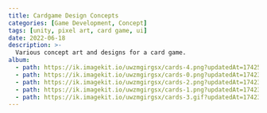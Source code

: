 ```yaml
---
title: Cardgame Design Concepts
categories: [Game Development, Concept]
tags: [unity, pixel art, card game, ui]
date: 2022-06-18
description: >-
  Various concept art and designs for a card game.
album:
  - path: https://ik.imagekit.io/uwzmgirgsx/cards-4.png?updatedAt=1742599108704
  - path: https://ik.imagekit.io/uwzmgirgsx/cards-0.png?updatedAt=1742348943814
  - path: https://ik.imagekit.io/uwzmgirgsx/cards-2.png?updatedAt=1742348943814
  - path: https://ik.imagekit.io/uwzmgirgsx/cards-1.png?updatedAt=1742348943814
  - path: https://ik.imagekit.io/uwzmgirgsx/cards-3.gif?updatedAt=1742348943814
---
```

